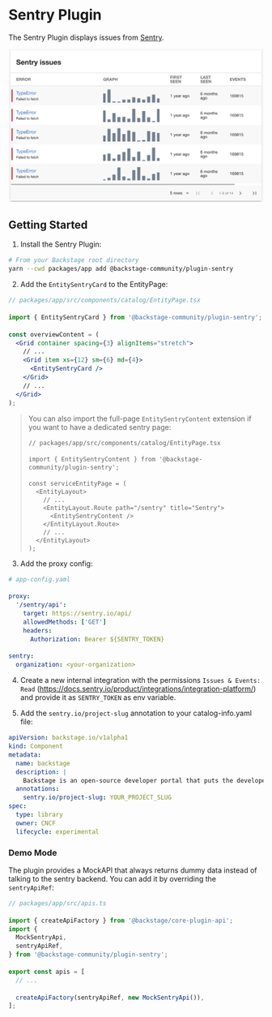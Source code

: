 # Sentry Plugin

The Sentry Plugin displays issues from [Sentry](https://sentry.io).

![Sentry Card](./docs/sentry-card.png)

## Getting Started

1. Install the Sentry Plugin:

```bash
# From your Backstage root directory
yarn --cwd packages/app add @backstage-community/plugin-sentry
```

2. Add the `EntitySentryCard` to the EntityPage:

```jsx
// packages/app/src/components/catalog/EntityPage.tsx

import { EntitySentryCard } from '@backstage-community/plugin-sentry';

const overviewContent = (
  <Grid container spacing={3} alignItems="stretch">
    // ...
    <Grid item xs={12} sm={6} md={4}>
      <EntitySentryCard />
    </Grid>
    // ...
  </Grid>
);
```

> You can also import the full-page `EntitySentryContent` extension if you want to have a dedicated sentry page:
>
> ```tsx
> // packages/app/src/components/catalog/EntityPage.tsx
>
> import { EntitySentryContent } from '@backstage-community/plugin-sentry';
>
> const serviceEntityPage = (
>   <EntityLayout>
>     // ...
>     <EntityLayout.Route path="/sentry" title="Sentry">
>       <EntitySentryContent />
>     </EntityLayout.Route>
>     // ...
>   </EntityLayout>
> );
> ```

3. Add the proxy config:

```yaml
# app-config.yaml

proxy:
  '/sentry/api':
    target: https://sentry.io/api/
    allowedMethods: ['GET']
    headers:
      Authorization: Bearer ${SENTRY_TOKEN}

sentry:
  organization: <your-organization>
```

4. Create a new internal integration with the permissions `Issues & Events: Read` (https://docs.sentry.io/product/integrations/integration-platform/) and provide it as `SENTRY_TOKEN` as env variable.

5. Add the `sentry.io/project-slug` annotation to your catalog-info.yaml file:

```yaml
apiVersion: backstage.io/v1alpha1
kind: Component
metadata:
  name: backstage
  description: |
    Backstage is an open-source developer portal that puts the developer experience first.
  annotations:
    sentry.io/project-slug: YOUR_PROJECT_SLUG
spec:
  type: library
  owner: CNCF
  lifecycle: experimental
```

### Demo Mode

The plugin provides a MockAPI that always returns dummy data instead of talking to the sentry backend.
You can add it by overriding the `sentryApiRef`:

```ts
// packages/app/src/apis.ts

import { createApiFactory } from '@backstage/core-plugin-api';
import {
  MockSentryApi,
  sentryApiRef,
} from '@backstage-community/plugin-sentry';

export const apis = [
  // ...

  createApiFactory(sentryApiRef, new MockSentryApi()),
];
```
